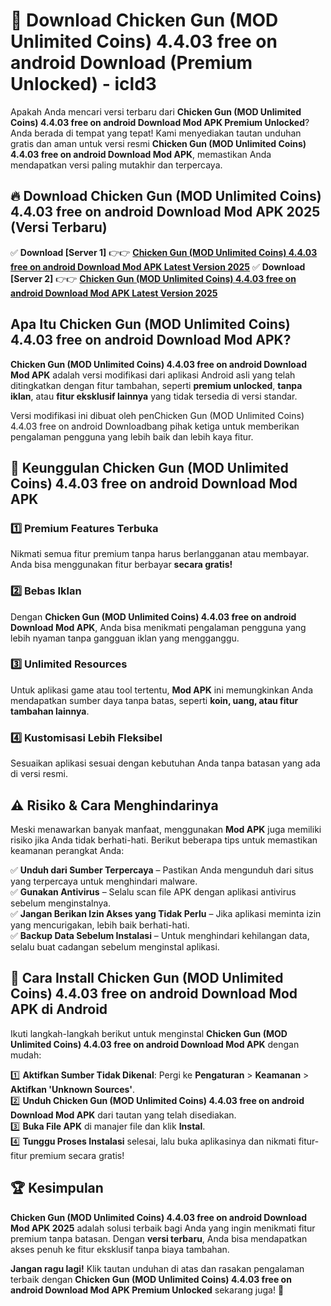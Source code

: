 # 🎯 Download Chicken Gun (MOD Unlimited Coins) 4.4.03 free on android Download (Premium Unlocked) -  icld3

Apakah Anda mencari versi terbaru dari **Chicken Gun (MOD Unlimited Coins) 4.4.03 free on android Download Mod APK Premium Unlocked**? Anda berada di tempat yang tepat! Kami menyediakan tautan unduhan gratis dan aman untuk versi resmi **Chicken Gun (MOD Unlimited Coins) 4.4.03 free on android Download Mod APK**, memastikan Anda mendapatkan versi paling mutakhir dan terpercaya.

## 🔥 Download Chicken Gun (MOD Unlimited Coins) 4.4.03 free on android Download Mod APK 2025 (Versi Terbaru)

✅ **Download [Server 1]** 👉👉 [**Chicken Gun (MOD Unlimited Coins) 4.4.03 free on android Download Mod APK Latest Version 2025**](https://momento.my/?title=Chicken_Gun_(MOD_Unlimited_Coins)_4.4.03_free_on_android_Download)  
✅ **Download [Server 2]** 👉👉 [**Chicken Gun (MOD Unlimited Coins) 4.4.03 free on android Download Mod APK Latest Version 2025**](https://momento.my/?title=Chicken_Gun_(MOD_Unlimited_Coins)_4.4.03_free_on_android_Download)  

## Apa Itu Chicken Gun (MOD Unlimited Coins) 4.4.03 free on android Download Mod APK?

**Chicken Gun (MOD Unlimited Coins) 4.4.03 free on android Download Mod APK** adalah versi modifikasi dari aplikasi Android asli yang telah ditingkatkan dengan fitur tambahan, seperti **premium unlocked**, **tanpa iklan**, atau **fitur eksklusif lainnya** yang tidak tersedia di versi standar.

Versi modifikasi ini dibuat oleh penChicken Gun (MOD Unlimited Coins) 4.4.03 free on android Downloadbang pihak ketiga untuk memberikan pengalaman pengguna yang lebih baik dan lebih kaya fitur.

## 🎯 Keunggulan Chicken Gun (MOD Unlimited Coins) 4.4.03 free on android Download Mod APK

### 1️⃣ Premium Features Terbuka
Nikmati semua fitur premium tanpa harus berlangganan atau membayar. Anda bisa menggunakan fitur berbayar **secara gratis!**

### 2️⃣ Bebas Iklan
Dengan **Chicken Gun (MOD Unlimited Coins) 4.4.03 free on android Download Mod APK**, Anda bisa menikmati pengalaman pengguna yang lebih nyaman tanpa gangguan iklan yang mengganggu.

### 3️⃣ Unlimited Resources
Untuk aplikasi game atau tool tertentu, **Mod APK** ini memungkinkan Anda mendapatkan sumber daya tanpa batas, seperti **koin, uang, atau fitur tambahan lainnya**.

### 4️⃣ Kustomisasi Lebih Fleksibel
Sesuaikan aplikasi sesuai dengan kebutuhan Anda tanpa batasan yang ada di versi resmi.

## ⚠️ Risiko & Cara Menghindarinya

Meski menawarkan banyak manfaat, menggunakan **Mod APK** juga memiliki risiko jika Anda tidak berhati-hati. Berikut beberapa tips untuk memastikan keamanan perangkat Anda:

✅ **Unduh dari Sumber Terpercaya** – Pastikan Anda mengunduh dari situs yang terpercaya untuk menghindari malware.  
✅ **Gunakan Antivirus** – Selalu scan file APK dengan aplikasi antivirus sebelum menginstalnya.  
✅ **Jangan Berikan Izin Akses yang Tidak Perlu** – Jika aplikasi meminta izin yang mencurigakan, lebih baik berhati-hati.  
✅ **Backup Data Sebelum Instalasi** – Untuk menghindari kehilangan data, selalu buat cadangan sebelum menginstal aplikasi.

## 📌 Cara Install Chicken Gun (MOD Unlimited Coins) 4.4.03 free on android Download Mod APK di Android

Ikuti langkah-langkah berikut untuk menginstal **Chicken Gun (MOD Unlimited Coins) 4.4.03 free on android Download Mod APK** dengan mudah:

1️⃣ **Aktifkan Sumber Tidak Dikenal**: Pergi ke **Pengaturan** > **Keamanan** > **Aktifkan 'Unknown Sources'**.  
2️⃣ **Unduh Chicken Gun (MOD Unlimited Coins) 4.4.03 free on android Download Mod APK** dari tautan yang telah disediakan.  
3️⃣ **Buka File APK** di manajer file dan klik **Instal**.  
4️⃣ **Tunggu Proses Instalasi** selesai, lalu buka aplikasinya dan nikmati fitur-fitur premium secara gratis!

## 🏆 Kesimpulan

**Chicken Gun (MOD Unlimited Coins) 4.4.03 free on android Download Mod APK 2025** adalah solusi terbaik bagi Anda yang ingin menikmati fitur premium tanpa batasan. Dengan **versi terbaru**, Anda bisa mendapatkan akses penuh ke fitur eksklusif tanpa biaya tambahan.

**Jangan ragu lagi!** Klik tautan unduhan di atas dan rasakan pengalaman terbaik dengan **Chicken Gun (MOD Unlimited Coins) 4.4.03 free on android Download Mod APK Premium Unlocked** sekarang juga! 🚀
